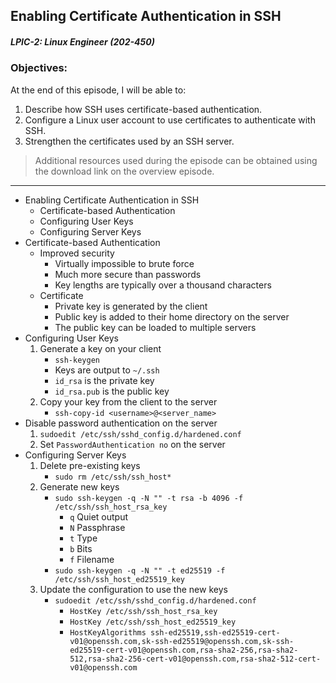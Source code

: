 ## Enabling Certificate Authentication in SSH  
##### LPIC-2: Linux Engineer (202-450)  

### Objectives:  

At the end of this episode, I will be able to:  

1. Describe how SSH uses certificate-based authentication.
2. Configure a Linux user account to use certificates to authenticate with SSH. 
3. Strengthen the certificates used by an SSH server. 

>Additional resources used during the episode can be obtained using the download link on the overview episode.  

-----------------------------------------------------------

* Enabling Certificate Authentication in SSH
	+ Certificate-based Authentication
	+ Configuring User Keys
	+ Configuring Server Keys
* Certificate-based Authentication
	+ Improved security
		- Virtually impossible to brute force
		- Much more secure than passwords
		- Key lengths are typically over a thousand characters
	+ Certificate
		- Private key is generated by the client
		- Public key is added to their home directory on the server
		- The public key can be loaded to multiple servers
* Configuring User Keys
	1. Generate a key on your client
		+ `ssh-keygen`
		+ Keys are output to `~/.ssh`
		+ `id_rsa` is the private key
		+ `id_rsa.pub` is the public key
	2. Copy your key from the client to the server
		+ `ssh-copy-id <username>@<server_name>`
* Disable password authentication on the server
	1. `sudoedit /etc/ssh/sshd_config.d/hardened.conf`
	2. Set `PasswordAuthentication no` on the server
* Configuring Server Keys
	1. Delete pre-existing keys
		- `sudo rm /etc/ssh/ssh_host*`
	2. Generate new keys
		- `sudo ssh-keygen -q -N "" -t rsa -b 4096 -f /etc/ssh/ssh_host_rsa_key`
			+ `q` Quiet output
			+ `N` Passphrase
			+ `t` Type
			+ `b` Bits
			+ `f` Filename
		- `sudo ssh-keygen -q -N "" -t ed25519 -f /etc/ssh/ssh_host_ed25519_key`
	3. Update the configuration to use the new keys
		- `sudoedit /etc/ssh/sshd_config.d/hardened.conf`
			+ `HostKey /etc/ssh/ssh_host_rsa_key`
			+ `HostKey /etc/ssh/ssh_host_ed25519_key`
			+ `HostKeyAlgorithms ssh-ed25519,ssh-ed25519-cert-v01@openssh.com,sk-ssh-ed25519@openssh.com,sk-ssh-ed25519-cert-v01@openssh.com,rsa-sha2-256,rsa-sha2-512,rsa-sha2-256-cert-v01@openssh.com,rsa-sha2-512-cert-v01@openssh.com`